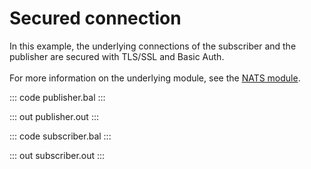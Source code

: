 # Secured connection

In this example, the underlying connections of the subscriber and the publisher are
secured with TLS/SSL and Basic Auth.<br/><br/>
For more information on the underlying module,
see the [NATS module](https://docs.central.ballerina.io/ballerinax/nats/latest).

::: code publisher.bal :::

::: out publisher.out :::

::: code subscriber.bal :::

::: out subscriber.out :::